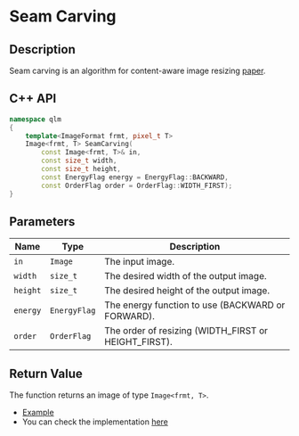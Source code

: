 # Seam Carving

## Description
Seam carving is an algorithm for content-aware image 
resizing [paper](https://dl.acm.org/doi/10.1145/1275808.1276390).

## C++ API
```c++
namespace qlm
{
    template<ImageFormat frmt, pixel_t T>
    Image<frmt, T> SeamCarving(
        const Image<frmt, T>& in,
        const size_t width,
        const size_t height,
        const EnergyFlag energy = EnergyFlag::BACKWARD,
        const OrderFlag order = OrderFlag::WIDTH_FIRST);
}
```

## Parameters

| Name     | Type         | Description                                                         |
|----------|--------------|--------------------------------------------------------|
| `in`     | `Image`      | The input image.                                       |
| `width`  | `size_t`     | The desired width of the output image.                 |
| `height` | `size_t`     | The desired height of the output image.                |
| `energy` | `EnergyFlag` | The energy function to use (BACKWARD or FORWARD).      |
| `order`  | `OrderFlag`  | The order of resizing (WIDTH_FIRST or HEIGHT_FIRST).   |

## Return Value
The function returns an image of type `Image<frmt, T>`.

* [Example](../../../Examples/Geometric%20Transformations/SeamCarving)
* You can check the implementation [here](../../../../source/SeamCarving.cpp)